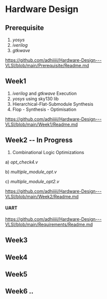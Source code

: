 # Hardware Design
## Prerequisite 
   1) _yosys_
   2) _iverilog_
   3) _gtkwave_

https://github.com/adhiiiii/Hardware-Design---VLSI/blob/main/Prerequisite/Readme.md
## Week1 
  1) _iverilog_ and _gtkwave_ Execution
  2) _yosys_ using sky130 lib
  3) Hierarchical-Flat-Submodule Synthesis
  4) Flop - Synthesis - Optimisation 
     
https://github.com/adhiiiii/Hardware-Design---VLSI/blob/main/Week1/Readme.md
## Week2 -- In Progress

1) Combinational Logic Optimizations
   
  a) _opt_check4.v_
 
  b) _multiple_module_opt.v_
 
  c) _multiple_module_opt2.v_

https://github.com/adhiiiii/Hardware-Design---VLSI/blob/main/Week2/Readme.md

  #### UART

https://github.com/adhiiiii/Hardware-Design---VLSI/blob/main/Requirements/Readme.md

## Week3
## Week4
## Week5
## Week6 ..

